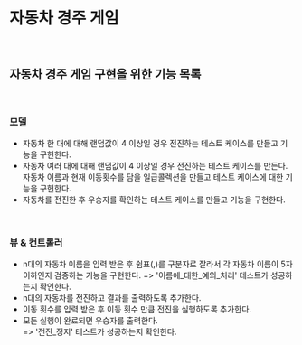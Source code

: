 <br/>

# 자동차 경주 게임
<br/>

## 자동차 경주 게임 구현을 위한 기능 목록 
<br/>

### 모델  
- 자동차 한 대에 대해 랜덤값이 4 이상일 경우 전진하는 테스트 케이스를 만들고 기능을 구현한다.
- 자동차 여러 대에 대해 랜덤값이 4 이상일 경우 전진하는 테스트 케이스를 만든다.<br/>
   자동차 이름과 현재 이동횟수를 담을 일급콜렉션을 만들고 테스트 케이스에 대한 기능을 구현한다.
- 자동차를 전진한 후 우승자를 확인하는 테스트 케이스를 만들고 기능을 구현한다. 
<br/>

### 뷰 & 컨트롤러 
- n대의 자동차 이름을 입력 받은 후 쉼표(,)를 구분자로 잘라서 각 자동차 이름이 5자 이하인지 검증하는 기능을 구현한다.
   => '이름에_대한_예외_처리' 테스트가 성공하는지 확인한다. 
- n대의 자동차를 전진하고 결과를 출력하도록 추가한다. 
- 이동 횟수를 입력 받은 후 이동 횟수 만큼 전진을 실행하도록 추가한다. 
- 모든 실행이 완료되면 우승자를 출력한다. <br/>
   => '전진_정지' 테스트가 성공하는지 확인한다. 

<br/><br/>
